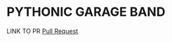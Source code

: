 # PYTHONIC GARAGE BAND
LINK TO PR
[Pull Request](https://github.com/feras98nawafleh/pythonic-garage-band/compare/main?expand=1)